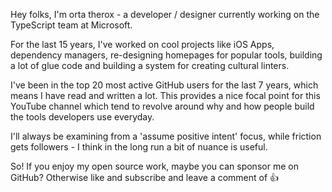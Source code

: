 Hey folks, I'm orta therox - a developer / designer currently working on the TypeScript team at Microsoft. 

For the last 15 years, I've worked on cool projects like iOS Apps, dependency managers, re-designing homepages for popular tools, building a lot of glue code and building a system for creating cultural linters. 

I've been in the top 20 most active GitHub users for the last 7 years, which means I have read and written a lot. This provides a nice focal point for this YouTube channel which tend to revolve around why and how people build the tools developers use everyday. 

I'll always be examining from a 'assume positive intent' focus, while friction gets followers - I think in the long run a bit of nuance is useful.

So! If you enjoy my open source work, maybe you can sponsor me on GitHub? Otherwise like and subscribe and leave a comment of :+1: 
